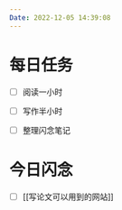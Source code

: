 ```yaml
---
Date: 2022-12-05 14:39:08
---
```


# 每日任务
- [ ] 阅读一小时
- [ ] 写作半小时
- [ ] 整理闪念笔记


# 今日闪念
- [ ] [[写论文可以用到的网站]]



